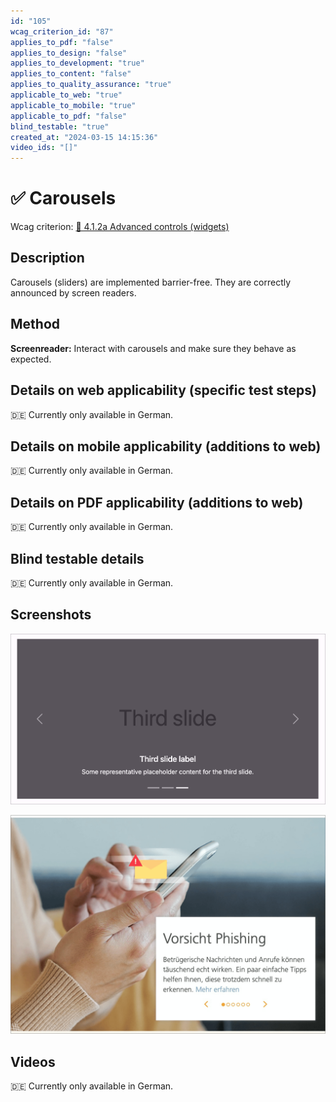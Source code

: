 ```yaml
---
id: "105"
wcag_criterion_id: "87"
applies_to_pdf: "false"
applies_to_design: "false"
applies_to_development: "true"
applies_to_content: "false"
applies_to_quality_assurance: "true"
applicable_to_web: "true"
applicable_to_mobile: "true"
applicable_to_pdf: "false"
blind_testable: "true"
created_at: "2024-03-15 14:15:36"
video_ids: "[]"
---
```


# ✅ Carousels

Wcag criterion: [📜 4.1.2a Advanced controls (widgets)](..)

## Description

Carousels (sliders) are implemented barrier-free. They are correctly announced by screen readers.

## Method

**Screenreader:** Interact with carousels and make sure they behave as expected.

## Details on web applicability (specific test steps)

🇩🇪 Currently only available in German.

## Details on mobile applicability (additions to web)

🇩🇪 Currently only available in German.

## Details on PDF applicability (additions to web)

🇩🇪 Currently only available in German.

## Blind testable details

🇩🇪 Currently only available in German.

## Screenshots

![Bootstrap Carousel](images/bootstrap-carousel.png)

![Viseca Karussell](images/viseca-karussell.png)

## Videos

🇩🇪 Currently only available in German.
